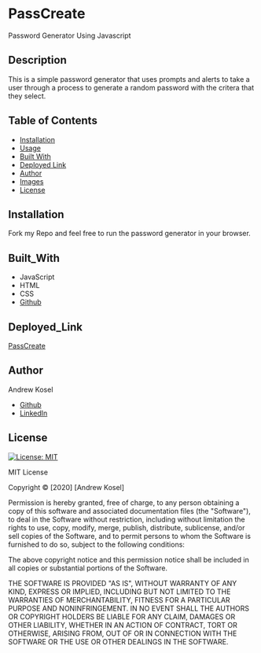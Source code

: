 # PassCreate
Password Generator Using Javascript

## Description
This is a simple password generator that uses prompts and alerts to take a user through a process to generate a random password with the critera that they select.

## Table of Contents
* [Installation](#installation)
* [Usage](#usage)
* [Built With](#built_with)
* [Deployed Link](#deployed_link)
* [Author](#author)
* [Images](#images)
* [License](#license)

## Installation
Fork my Repo and feel free to run the password generator in your browser.

## Built_With
* JavaScript
* HTML
* CSS
* [Github](https://github.com/andrewkosel)

## Deployed_Link
[PassCreate](https://andrewkosel.github.io/PassCreate/)

## Author
Andrew Kosel

* [Github](https://github.com/andrewkosel)
* [LinkedIn](https://www.linkedin.com/in/andrew-kosel/)


## License
[![License: MIT](https://img.shields.io/badge/License-MIT-yellow.svg)](https://opensource.org/licenses/MIT)

MIT License

Copyright &copy; [2020] [Andrew Kosel]

Permission is hereby granted, free of charge, to any person obtaining a copy
of this software and associated documentation files (the "Software"), to deal
in the Software without restriction, including without limitation the rights
to use, copy, modify, merge, publish, distribute, sublicense, and/or sell
copies of the Software, and to permit persons to whom the Software is
furnished to do so, subject to the following conditions:

The above copyright notice and this permission notice shall be included in all
copies or substantial portions of the Software.

THE SOFTWARE IS PROVIDED "AS IS", WITHOUT WARRANTY OF ANY KIND, EXPRESS OR
IMPLIED, INCLUDING BUT NOT LIMITED TO THE WARRANTIES OF MERCHANTABILITY,
FITNESS FOR A PARTICULAR PURPOSE AND NONINFRINGEMENT. IN NO EVENT SHALL THE
AUTHORS OR COPYRIGHT HOLDERS BE LIABLE FOR ANY CLAIM, DAMAGES OR OTHER
LIABILITY, WHETHER IN AN ACTION OF CONTRACT, TORT OR OTHERWISE, ARISING FROM,
OUT OF OR IN CONNECTION WITH THE SOFTWARE OR THE USE OR OTHER DEALINGS IN THE
SOFTWARE.
